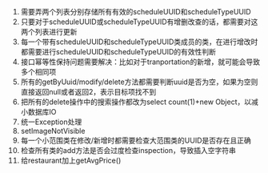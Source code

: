 1. 需要弄两个列表分别存储所有有效的scheduleUUID和scheduleTypeUUID
2. 只要对于scheduleUUID或scheduleTypeUUID有增删改查的话，都需要对这两个列表进行更新
3. 每一个带有scheduleUUID和scheduleTypeUUID类成员的类，在进行增改时都需要进行scheduleUUID和scheduleTypeUUID的有效性判断
4. 接口幂等性保持问题需要解决：比如对于tranportation的新增，就可能会导致多个相同项
5. 所有的getByUuid/modify/delete方法都需要判断uuid是否为空，如果为空则直接返回null或者返回2，表示目标项找不到
6. 把所有的delete操作中的搜索操作都改为select count(1)+new Object，以减小数据库IO
7. 统一Exception处理
8. setImageNotVisible
9. 每一个小范围类在修改/新增时都需要检查大范围类的UUID是否存在且正确
10. 检查所有类的add方法是否会过度检查inspection，导致插入空字符串
11. 给restaurant加上getAvgPrice()